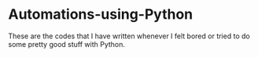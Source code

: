 # Automations-using-Python

  These are the codes that I have written whenever I felt bored or tried to do some pretty good stuff with Python.
